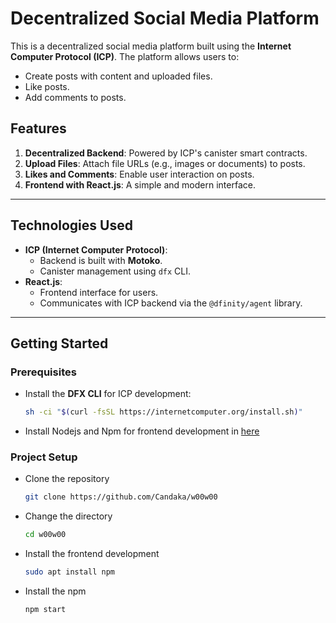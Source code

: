# Decentralized Social Media Platform

This is a decentralized social media platform built using the **Internet Computer Protocol (ICP)**. The platform allows users to:
- Create posts with content and uploaded files.
- Like posts.
- Add comments to posts.

## Features
1. **Decentralized Backend**: Powered by ICP's canister smart contracts.
2. **Upload Files**: Attach file URLs (e.g., images or documents) to posts.
3. **Likes and Comments**: Enable user interaction on posts.
4. **Frontend with React.js**: A simple and modern interface.

---

## **Technologies Used**
- **ICP (Internet Computer Protocol)**:
  - Backend is built with **Motoko**.
  - Canister management using `dfx` CLI.
- **React.js**:
  - Frontend interface for users.
  - Communicates with ICP backend via the `@dfinity/agent` library.

---

## **Getting Started**

### Prerequisites
- Install the **DFX CLI** for ICP development:
  ```bash
  sh -ci "$(curl -fsSL https://internetcomputer.org/install.sh)"
- Install Nodejs and Npm for frontend development in [here](https://nodejs.org/en)

### Project Setup
- Clone the repository
  ```bash
  git clone https://github.com/Candaka/w00w00

- Change the directory
  ```bash
  cd w00w00

- Install the frontend development
  ```bash
  sudo apt install npm
- Install the npm
  ```bash
  npm start




